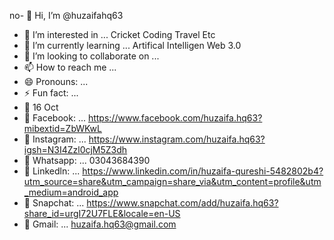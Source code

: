 no- 👋 Hi, I’m @huzaifahq63
- 👀 I’m interested in ... Cricket Coding Travel Etc
- 🌱 I’m currently learning ... Artifical Intelligen Web 3.0
- 💞️ I’m looking to collaborate on ...
- 📫 How to reach me ...
- 😄 Pronouns: ...
- ⚡ Fun fact: ...
- 🍰 16 Oct
- 💯 Facebook: ... https://www.facebook.com/huzaifa.hq63?mibextid=ZbWKwL
- 💯 Instagram: ... https://www.instagram.com/huzaifa.hq63?igsh=N3I4Zzl0cjM5Z3dh
- 💯 Whatsapp: ... 03043684390
- 💯 Linkedln: ... https://www.linkedin.com/in/huzaifa-qureshi-5482802b4?utm_source=share&utm_campaign=share_via&utm_content=profile&utm_medium=android_app
- 💯 Snapchat: ... https://www.snapchat.com/add/huzaifa.hq63?share_id=urgI72U7FLE&locale=en-US
- 💯 Gmail: ... huzaifa.hq63@gmail.com
<!---
huzaifahq63/huzaifahq63 is a ✨ special ✨ repository because its `README.md` (this file) appears on your GitHub profile.
You can click the Preview link to take a look at your changes.
--->
